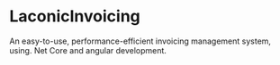 # LaconicInvoicing
An easy-to-use, performance-efficient invoicing management system, using. Net Core and angular development.
